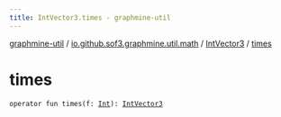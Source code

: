 ```yaml
---
title: IntVector3.times - graphmine-util
---
```


[graphmine-util](../../index.html) / [io.github.sof3.graphmine.util.math](../index.html) / [IntVector3](index.html) / [times](./times.html)

# times

`operator fun times(f: `[`Int`](https://kotlinlang.org/api/latest/jvm/stdlib/kotlin/-int/index.html)`): `[`IntVector3`](index.html)